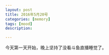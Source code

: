 ```yaml
---
layout: post
title: 2016年5月20号
categories: [memory]
tags: [mood]
description:

---
```


今天第一天开始，晚上坚持了没看斗鱼直播睡觉了。
